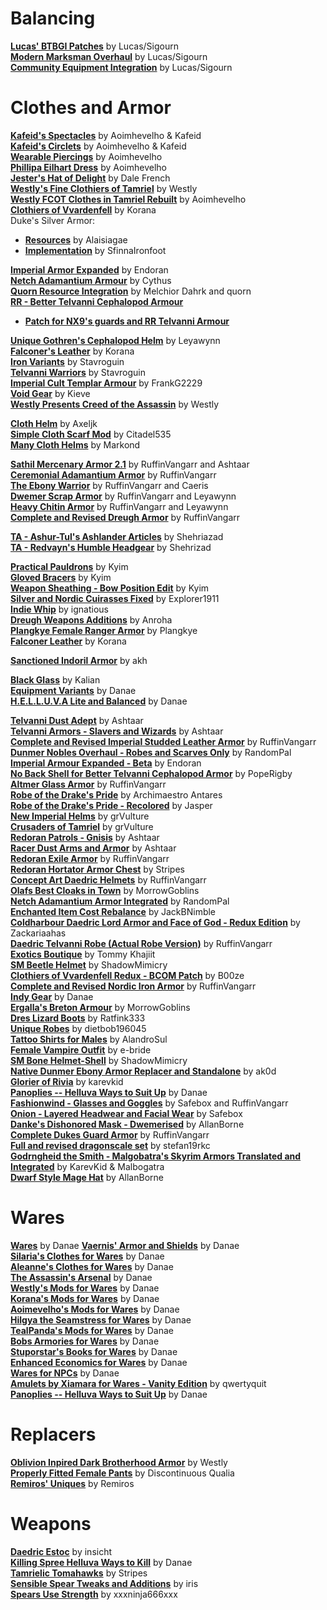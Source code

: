 # Balancing
[**Lucas' BTBGI Patches**](https://www.nexusmods.com/morrowind/mods/50308) by Lucas/Sigourn  
[**Modern Marksman Overhaul**](https://www.nexusmods.com/morrowind/mods/50307) by Lucas/Sigourn  
[**Community Equipment Integration**](https://www.nexusmods.com/morrowind/mods/50307) by Lucas/Sigourn  

# Clothes and Armor

[**Kafeid's Spectacles**](https://www.nexusmods.com/morrowind/mods/43167) by Aoimhevelho & Kafeid  
[**Kafeid's Circlets**](https://www.nexusmods.com/morrowind/mods/43183) by Aoimhevelho & Kafeid  
[**Wearable Piercings**](https://www.nexusmods.com/morrowind/mods/43184) by Aoimhevelho  
[**Phillipa Eilhart Dress**](https://www.nexusmods.com/morrowind/mods/43006) by Aoimhevelho  
[**Jester's Hat of Delight**](http://mw.modhistory.com/download-4-8191) by Dale French  
[**Westly's Fine Clothiers of Tamriel**](http://download.fliggerty.com/download-127-751) by Westly  
[**Westly FCOT Clothes in Tamriel Rebuilt**](https://www.nexusmods.com/morrowind/mods/42652) by Aoimhevelho  
[**Clothiers of Vvardenfell**](http://mw.modhistory.com/download-53-5587) by Korana  
Duke's Silver Armor:
* [**Resources**](https://www.nexusmods.com/morrowind/mods/35562?) by Alaisiagae  
* [**Implementation**](https://www.nexusmods.com/morrowind/mods/46828) by SfinnaIronfoot  

[**Imperial Armor Expanded**](https://www.nexusmods.com/morrowind/mods/49330) by Endoran  
[**Netch Adamantium Armour**](https://www.nexusmods.com/morrowind/mods/1430) by Cythus  
[**Quorn Resource Integration**](https://www.nexusmods.com/morrowind/mods/43269) by Melchior Dahrk and quorn  
[**RR - Better Telvanni Cephalopod Armour**](https://www.nexusmods.com/morrowind/mods/44837)
* [**Patch for NX9's guards and RR Telvanni Armour**](https://www.nexusmods.com/morrowind/mods/45163/?)

[**Unique Gothren's Cephalopod Helm**](https://www.nexusmods.com/morrowind/mods/46534) by Leyawynn  
[**Falconer's Leather**](http://mw.modhistory.com/download-44-12242) by Korana  
[**Iron Variants**](https://www.nexusmods.com/morrowind/mods/43260) by Stavroguin  
[**Telvanni Warriors**](https://www.nexusmods.com/morrowind/mods/43254?) by Stavroguin  
[**Imperial Cult Templar Armour**](https://www.nexusmods.com/morrowind/mods/48233) by FrankG2229  
[**Void Gear**](https://www.nexusmods.com/morrowind/mods/1789) by Kieve  
[**Westly Presents Creed of the Assassin**](http://mw.modhistory.com/download-98-13393) by Westly  

[**Cloth Helm**](https://www.nexusmods.com/morrowind/mods/47783) by Axeljk  
[**Simple Cloth Scarf Mod**](https://www.nexusmods.com/morrowind/mods/49100) by Citadel535  
[**Many Cloth Helms**](https://www.nexusmods.com/morrowind/mods/49282) by Markond  

[**Sathil Mercenary Armor 2.1**](https://www.nexusmods.com/morrowind/mods/48340) by RuffinVangarr and Ashtaar  
[**Ceremonial Adamantium Armor**](https://www.nexusmods.com/morrowind/mods/46629) by RuffinVangarr  
[**The Ebony Warrior**](https://www.nexusmods.com/morrowind/mods/48564) by RuffinVangarr and Caeris  
[**Dwemer Scrap Armor**](https://www.nexusmods.com/morrowind/mods/47665) by RuffinVangarr and Leyawynn  
[**Heavy Chitin Armor**](https://www.nexusmods.com/morrowind/mods/47684) by RuffinVangarr and Leyawynn  
[**Complete and Revised Dreugh Armor**](https://www.nexusmods.com/morrowind/mods/49092) by RuffinVangarr  

[**TA - Ashur-Tul's Ashlander Articles**](https://www.nexusmods.com/morrowind/mods/48677) by Shehriazad  
[**TA - Redvayn's Humble Headgear**](https://www.nexusmods.com/morrowind/mods/48647) by Shehrizad  

[**Practical Pauldrons**](https://www.nexusmods.com/morrowind/mods/48523) by Kyim  
[**Gloved Bracers**](https://www.nexusmods.com/morrowind/mods/48497) by Kyim  
[**Weapon Sheathing - Bow Position Edit**](https://www.nexusmods.com/morrowind/mods/48473) by Kyim  
[**Silver and Nordic Cuirasses Fixed**](https://www.nexusmods.com/morrowind/mods/48646) by Explorer1911   
[**Indie Whip**](https://www.nexusmods.com/morrowind/mods/48690) by ignatious  
[**Dreugh Weapons Additions**](https://www.nexusmods.com/morrowind/mods/49093) by Anroha  
[**Plangkye Female Ranger Armor**](http://mw.modhistory.com/download-21-14001) by Plangkye  
[**Falconer Leather**](http://mw.modhistory.com/download-44-12242) by Korana  

[**Sanctioned Indoril Armor**](https://www.nexusmods.com/morrowind/mods/49212) by akh  

[**Black Glass**](http://mw.modhistory.com/download-21-14166) by Kalian  
[**Equipment Variants**](https://www.nexusmods.com/morrowind/mods/49253) by Danae  
[**H.E.L.L.U.V.A Lite and Balanced**](https://www.nexusmods.com/morrowind/mods/47573) by Danae  

[**Telvanni Dust Adept**](https://www.nexusmods.com/morrowind/mods/49265) by Ashtaar  
[**Telvanni Armors - Slavers and Wizards**](https://www.nexusmods.com/morrowind/mods/49266) by Ashtaar  
[**Complete and Revised Imperial Studded Leather Armor**](https://www.nexusmods.com/morrowind/mods/49301) by RuffinVangarr  
[**Dunmer Nobles Overhaul - Robes and Scarves Only**](https://www.nexusmods.com/morrowind/mods/49287) by RandomPal  
[**Imperial Armour Expanded - Beta**](https://www.nexusmods.com/morrowind/mods/49330) by Endoran  
[**No Back Shell for Better Telvanni Cephalopod Armor**](https://www.nexusmods.com/morrowind/mods/49334) by PopeRigby  
[**Altmer Glass Armor**](https://www.nexusmods.com/morrowind/mods/49335) by RuffinVangarr  
[**Robe of the Drake's Pride**](https://www.nexusmods.com/morrowind/mods/49417) by Archimaestro Antares  
[**Robe of the Drake's Pride - Recolored**](https://www.nexusmods.com/morrowind/mods/49420) by Jasper  
[**New Imperial Helms**](https://www.nexusmods.com/morrowind/mods/49448) by grVulture  
[**Crusaders of Tamriel**](https://www.nexusmods.com/morrowind/mods/49449) by grVulture  
[**Redoran Patrols - Gnisis**](https://www.nexusmods.com/morrowind/mods/49484) by Ashtaar  
[**Racer Dust Arms and Armor**](https://www.nexusmods.com/morrowind/mods/49485) by Ashtaar  
[**Redoran Exile Armor**](https://www.nexusmods.com/morrowind/mods/49509) by RuffinVangarr  
[**Redoran Hortator Armor Chest**](https://www.nexusmods.com/morrowind/mods/49498) by Stripes  
[**Concept Art Daedric Helmets**](https://www.nexusmods.com/morrowind/mods/49534) by RuffinVangarr  
[**Olafs Best Cloaks in Town**](https://www.nexusmods.com/morrowind/mods/49612) by MorrowGoblins  
[**Netch Adamantium Armor Integrated**](https://www.nexusmods.com/morrowind/mods/49641) by RandomPal  
[**Enchanted Item Cost Rebalance**](https://www.nexusmods.com/morrowind/mods/49643) by JackBNimble  
[**Coldharbour Daedric Lord Armor and Face of God - Redux Edition**](https://www.nexusmods.com/morrowind/mods/49651) by Zackariaahas  
[**Daedric Telvanni Robe (Actual Robe Version)**](https://www.nexusmods.com/morrowind/mods/49652) by RuffinVangarr  
[**Exotics Boutique**](https://mw.modhistory.com/download-80-4764) by Tommy Khajiit  
[**SM Beetle Helmet**](https://www.nexusmods.com/morrowind/mods/49795) by ShadowMimicry  
[**Clothiers of Vvardenfell Redux - BCOM Patch**](https://www.nexusmods.com/morrowind/mods/50007) by B00ze  
[**Complete and Revised Nordic Iron Armor**](https://www.nexusmods.com/morrowind/mods/50166) by RuffinVangarr  
[**Indy Gear**](https://www.nexusmods.com/morrowind/mods/50210) by Danae  
[**Ergalla's Breton Armour**](https://www.nexusmods.com/morrowind/mods/50263) by MorrowGoblins  
[**Dres Lizard Boots**](https://mw.modhistory.com/download-4-6506) by Ratfink333  
[**Unique Robes**](https://www.nexusmods.com/morrowind/mods/50286) by dietbob196045  
[**Tattoo Shirts for Males**](https://www.nexusmods.com/morrowind/mods/50315) by AlandroSul  
[**Female Vampire Outfit**](https://mw.modhistory.com/download-35-14443) by e-bride  
[**SM Bone Helmet-Shell**](https://www.nexusmods.com/morrowind/mods/50355) by ShadowMimicry  
[**Native Dunmer Ebony Armor Replacer and Standalone**](https://www.nexusmods.com/morrowind/mods/50375) by ak0d  
[**Glorier of Rivia**](https://www.nexusmods.com/morrowind/mods/50388) by karevkid  
[**Panoplies -- Helluva Ways to Suit Up**](https://www.nexusmods.com/morrowind/mods/50430) by Danae  
[**Fashionwind - Glasses and Goggles**](https://www.nexusmods.com/morrowind/mods/50448) by Safebox and RuffinVangarr  
[**Onion - Layered Headwear and Facial Wear**](https://www.nexusmods.com/morrowind/mods/50352) by Safebox  
[**Danke's Dishonored Mask - Dwemerised**](https://www.nexusmods.com/morrowind/mods/50471) by AllanBorne  
[**Complete Dukes Guard Armor**](https://www.nexusmods.com/morrowind/mods/50481) by RuffinVangarr  
[**Full and revised dragonscale set**](https://www.nexusmods.com/morrowind/mods/50476) by stefan19rkc  
[**Godrngheid the Smith - Malgobatra's Skyrim Armors Translated and Integrated**](https://www.nexusmods.com/morrowind/mods/50391) by KarevKid & Malbogatra  
[**Dwarf Style Mage Hat**](https://www.nexusmods.com/morrowind/mods/50523) by AllanBorne  

# Wares
[**Wares**](https://www.nexusmods.com/morrowind/mods/49205) by Danae
[**Vaernis' Armor and Shields**](https://www.nexusmods.com/morrowind/mods/49693) by Danae  
[**Silaria's Clothes for Wares**](https://www.nexusmods.com/morrowind/mods/49730) by Danae  
[**Aleanne's Clothes for Wares**](https://www.nexusmods.com/morrowind/mods/49732) by Danae  
[**The Assassin's Arsenal**](https://www.nexusmods.com/morrowind/mods/49746) by Danae  
[**Westly's Mods for Wares**](https://www.nexusmods.com/morrowind/mods/49754) by Danae  
[**Korana's Mods for Wares**](https://www.nexusmods.com/morrowind/mods/49758) by Danae  
[**Aoimevelho's Mods for Wares**](https://www.nexusmods.com/morrowind/mods/49762) by Danae  
[**Hilgya the Seamstress for Wares**](https://www.nexusmods.com/morrowind/mods/49766) by Danae  
[**TealPanda's Mods for Wares**](https://www.nexusmods.com/morrowind/mods/49790) by Danae  
[**Bobs Armories for Wares**](https://www.nexusmods.com/morrowind/mods/49822) by Danae  
[**Stuporstar's Books for Wares**](https://www.nexusmods.com/morrowind/mods/49808) by Danae  
[**Enhanced Economics for Wares**](https://www.nexusmods.com/morrowind/mods/49807) by Danae  
[**Wares for NPCs**](https://www.nexusmods.com/morrowind/mods/49997) by Danae  
[**Amulets by Xiamara for Wares - Vanity Edition**](https://www.nexusmods.com/morrowind/mods/50015) by qwertyquit  
[**Panoplies -- Helluva Ways to Suit Up**](https://www.nexusmods.com/morrowind/mods/50430) by Danae  

# Replacers
[**Oblivion Inpired Dark Brotherhood Armor**](http://mw.modhistory.com/download-37-11319) by Westly  
[**Properly Fitted Female Pants**](https://www.nexusmods.com/morrowind/mods/49673) by Discontinuous Qualia  
[**Remiros' Uniques**](https://www.nexusmods.com/morrowind/mods/49674) by Remiros  

# Weapons 
[**Daedric Estoc**](https://www.nexusmods.com/morrowind/mods/49620) by insicht  
[**Killing Spree Helluva Ways to Kill**](https://www.nexusmods.com/morrowind/mods/49668) by Danae  
[**Tamrielic Tomahawks**](https://www.nexusmods.com/morrowind/mods/49720) by Stripes  
[**Sensible Spear Tweaks and Additions**](https://www.nexusmods.com/morrowind/mods/50261) by iris  
[**Spears Use Strength**](https://www.nexusmods.com/morrowind/mods/50288) by xxxninja666xxx   
